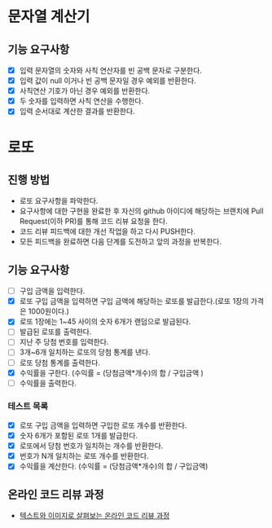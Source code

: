 # 문자열 계산기
## 기능 요구사항
* [X] 입력 문자열의 숫자와 사칙 연산자를 빈 공백 문자로 구분한다.
* [X] 입력 값이 null 이거나 빈 공백 문자일 경우 예외를 반환한다.
* [X] 사칙연산 기호가 아닌 경우 예외를 반환한다.
* [X] 두 숫자를 입력하면 사칙 연산을 수행한다.   
* [X] 입력 순서대로 계산한 결과를 반환한다.

# 로또
## 진행 방법
* 로또 요구사항을 파악한다.
* 요구사항에 대한 구현을 완료한 후 자신의 github 아이디에 해당하는 브랜치에 Pull Request(이하 PR)를 통해 코드 리뷰 요청을 한다.
* 코드 리뷰 피드백에 대한 개선 작업을 하고 다시 PUSH한다.
* 모든 피드백을 완료하면 다음 단계를 도전하고 앞의 과정을 반복한다.

## 기능 요구사항
* [ ] 구입 금액을 입력한다.
* [X] 로또 구입 금액을 입력하면 구입 금액에 해당하는 로또를 발급한다.(로또 1장의 가격은 1000원이다.)
* [X] 로또 1장에는 1~45 사이의 숫자 6개가 랜덤으로 발급된다.
* [ ] 발급된 로또를 출력한다.
* [ ] 지난 주 당첨 번호를 입력한다.
* [ ] 3개~6개 일치하는 로또의 당첨 통계를 낸다.
* [ ] 로또 당첨 통계를 출력한다.
* [X] 수익률을 구한다. (수익률 = (당첨금액*개수)의 합 / 구입금액 )
* [ ] 수익률을 출력한다.

### 테스트 목록
* [X] 로또 구입 금액을 입력하면 구입한 로또 개수를 반환한다.
* [X] 숫자 6개가 포함된 로또 1개를 발급한다.
* [X] 로또에서 당첨 번호가 일치하는 개수를 반환한다.
* [X] 번호가 N개 일치하는 로또 개수를 반환한다. 
* [X] 수익률을 계산한다. (수익률 = (당첨금액*개수)의 합 / 구입금액)

## 온라인 코드 리뷰 과정
* [텍스트와 이미지로 살펴보는 온라인 코드 리뷰 과정](https://github.com/next-step/nextstep-docs/tree/master/codereview)